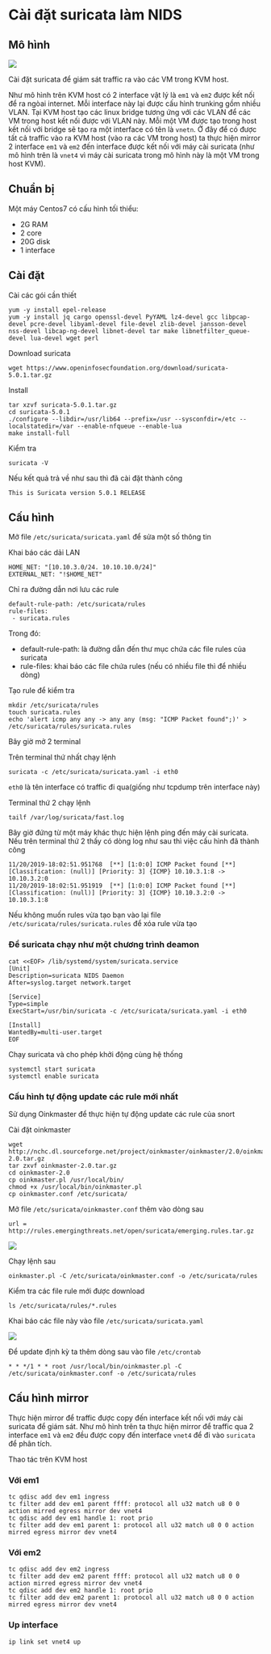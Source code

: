 # Cài đặt suricata làm NIDS 

## Mô hình

![](../images/cai_dat_1/01.png)

Cài đặt suricata để giám sát traffic ra vào các VM trong KVM host.

Như mô hình trên KVM host có 2 interface vật lý là `em1` và `em2` được kết nối để ra ngòai internet. Mỗi interface này lại được cấu hình trunking gồm nhiều VLAN. Tại KVM host tạo các linux bridge tương ứng với các VLAN để các VM trong host kết nối được với VLAN này. Mỗi một VM được tạo trong host kết nối với bridge sẽ tạo ra một interface có tên là `vnetn`. Ở đây để có được tất cả traffic vào ra KVM host (vào ra các VM trong host) ta thực hiện mirror 2 interface `em1` và `em2` đến interface được kết nối với máy cài suricata (như mô hình trên là `vnet4` vì máy cài suricata trong mô hình này là một VM trong host KVM).

## Chuẩn bị

Một máy Centos7 có cấu hình tối thiểu:
 * 2G RAM
 * 2 core
 * 20G disk
 * 1 interface

## Cài đặt

Cài các gói cần thiết

```
yum -y install epel-release
yum -y install jq cargo openssl-devel PyYAML lz4-devel gcc libpcap-devel pcre-devel libyaml-devel file-devel zlib-devel jansson-devel nss-devel libcap-ng-devel libnet-devel tar make libnetfilter_queue-devel lua-devel wget perl
```

Download suricata

```
wget https://www.openinfosecfoundation.org/download/suricata-5.0.1.tar.gz
```

Install

```
tar xzvf suricata-5.0.1.tar.gz
cd suricata-5.0.1
./configure --libdir=/usr/lib64 --prefix=/usr --sysconfdir=/etc --localstatedir=/var --enable-nfqueue --enable-lua
make install-full
```

Kiểm tra

```
suricata -V
```

Nếu kết quả trả về như sau thì đã cài đặt thành công

```
This is Suricata version 5.0.1 RELEASE
```

## Cấu hình

Mở file `/etc/suricata/suricata.yaml` để sửa một số thông tin

Khai báo các dải LAN

```
HOME_NET: "[10.10.3.0/24. 10.10.10.0/24]"
EXTERNAL_NET: "!$HOME_NET"
```

Chỉ ra đường dẫn nơi lưu các rule

```
default-rule-path: /etc/suricata/rules
rule-files:
 - suricata.rules
```

Trong đó:
 * default-rule-path: là đường dẫn đến thư mục chứa các file rules của suricata
 * rule-files: khai báo các file chứa rules (nếu có nhiều file thì để nhiều dòng)

Tạo rule để kiểm tra

```
mkdir /etc/suricata/rules
touch suricata.rules
echo 'alert icmp any any -> any any (msg: "ICMP Packet found";)' > /etc/suricata/rules/suricata.rules
```

Bây giờ mở 2 terminal

Trên terminal thứ nhất chạy lệnh

```
suricata -c /etc/suricata/suricata.yaml -i eth0
```

`eth0` là tên interface có traffic đi qua(giống như tcpdump trên interface này)

Terminal thứ 2 chạy lệnh

```
tailf /var/log/suricata/fast.log
```

Bây giờ đứng từ một máy khác thực hiện lệnh ping đến máy cài suricata. Nếu trên terminal thứ 2 thấy có dòng log như sau thì việc cấu hình đã thành công

```
11/20/2019-18:02:51.951768  [**] [1:0:0] ICMP Packet found [**] [Classification: (null)] [Priority: 3] {ICMP} 10.10.3.1:8 -> 10.10.3.2:0
11/20/2019-18:02:51.951919  [**] [1:0:0] ICMP Packet found [**] [Classification: (null)] [Priority: 3] {ICMP} 10.10.3.2:0 -> 10.10.3.1:8
```

Nếu không muốn rules vừa tạo bạn vào lại file `/etc/suricata/rules/suricata.rules` để xóa rule vừa tạo

### Để suricata chạy như một chương trình deamon

```
cat <<EOF> /lib/systemd/system/suricata.service
[Unit]
Description=suricata NIDS Daemon
After=syslog.target network.target

[Service]
Type=simple
ExecStart=/usr/bin/suricata -c /etc/suricata/suricata.yaml -i eth0

[Install]
WantedBy=multi-user.target
EOF
```

Chạy suricata và cho phép khởi động cùng hệ thống

```
systemctl start suricata
systemctl enable suricata
```

### Cấu hình tự động update các rule mới nhất

Sử dụng Oinkmaster để thực hiện tự động update các rule của snort

Cài đặt oinkmaster

```
wget http://nchc.dl.sourceforge.net/project/oinkmaster/oinkmaster/2.0/oinkmaster-2.0.tar.gz
tar zxvf oinkmaster-2.0.tar.gz
cd oinkmaster-2.0
cp oinkmaster.pl /usr/local/bin/
chmod +x /usr/local/bin/oinkmaster.pl
cp oinkmaster.conf /etc/suricata/
```

Mở file `/etc/suricata/oinkmaster.conf` thêm vào dòng sau

```
url = http://rules.emergingthreats.net/open/suricata/emerging.rules.tar.gz
```

![](../images/cai_dat/02.png)

Chạy lệnh sau

```
oinkmaster.pl -C /etc/suricata/oinkmaster.conf -o /etc/suricata/rules
```

Kiểm tra các file rule mới được download

```
ls /etc/suricata/rules/*.rules
```

Khai báo các file này vào file `/etc/suricata/suricata.yaml`

![](../images/cai_dat_1/02.png)

Để update định kỳ ta thêm dòng sau vào file `/etc/crontab`

```
* * */1 * * root /usr/local/bin/oinkmaster.pl -C /etc/suricata/oinkmaster.conf -o /etc/suricata/rules
```

## Cấu hình mirror

Thực hiện mirror để traffic được copy đến interface kết nối với máy cài suricata để giám sát. Như mô hình trên ta thực hiện mirror để traffic qua 2 interface `em1` và `em2` đều được copy đến interface `vnet4` để đi vào `suricata` để phân tích.

Thao tác trên KVM host

### Với em1

```
tc qdisc add dev em1 ingress
tc filter add dev em1 parent ffff: protocol all u32 match u8 0 0 action mirred egress mirror dev vnet4
tc qdisc add dev em1 handle 1: root prio
tc filter add dev em1 parent 1: protocol all u32 match u8 0 0 action mirred egress mirror dev vnet4
```

### Với em2

```
tc qdisc add dev em2 ingress
tc filter add dev em2 parent ffff: protocol all u32 match u8 0 0 action mirred egress mirror dev vnet4
tc qdisc add dev em2 handle 1: root prio
tc filter add dev em2 parent 1: protocol all u32 match u8 0 0 action mirred egress mirror dev vnet4
```

### Up interface

```
ip link set vnet4 up
```
